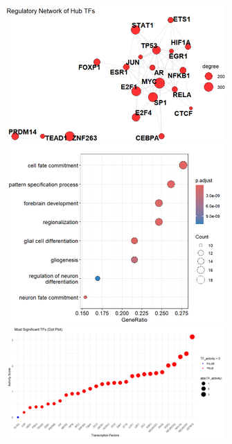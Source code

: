 ![Regulatory network of top 20 TFs post DEG analysis](RNAseq/reg%20network%20of%20hub%20tfs.png)
![GO enrichment plot of enriched TFs post RNA-seq and ATAC-seq integration](RNAseq/Go%20enrichment.png)
![Dot plot of most significant TFs post RNA-seq and ATAC-seq integration](RNAseq/Dot%20plot%20of%20most%20significant%20tfs.png)
